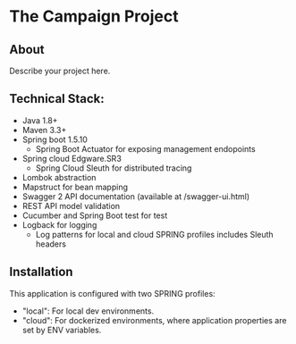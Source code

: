 # The Campaign Project

## About

Describe your project here.

## Technical Stack:

- Java 1.8+
- Maven 3.3+
- Spring boot 1.5.10
    - Spring Boot Actuator for exposing management endopoints
- Spring cloud Edgware.SR3
    - Spring Cloud Sleuth for distributed tracing
- Lombok abstraction
- Mapstruct for bean mapping
- Swagger 2 API documentation (available at /swagger-ui.html)
- REST API model validation 
- Cucumber and Spring Boot test for test
- Logback for logging
    - Log patterns for local and cloud SPRING profiles includes Sleuth headers

## Installation
This application is configured with two SPRING profiles:
- "local": For local dev environments.
- "cloud": For dockerized environments, where application properties are set by ENV variables.